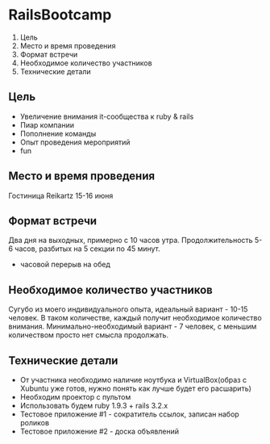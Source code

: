 # RailsBootcamp

1. Цель
2. Место и время проведения
3. Формат встречи
4. Необходимое количество участников
5. Технические детали

## Цель

- Увеличение внимания it-сообщества к ruby & rails
- Пиар компании
- Пополнение команды
- Опыт проведения мероприятий
- fun

## Место и время проведения

Гостиница Reikartz 15-16 июня

## Формат встречи

Два дня на выходных, примерно с 10 часов утра. Продолжительность 5-6 часов, разбитых на 5 секции по 45 минут. 
+ часовой перерыв на обед

## Необходимое количество участников

Сугубо из моего индивидуального опыта, идеальный вариант - 10-15 человек. В таком количестве, каждый получит 
необходимое количество внимания. Минимально-необходимый вариант - 7 человек, с меньшим количеством просто нет смысла 
продолжать.

## Технические детали

 - От участника необходимо наличие ноутбука и VirtualBox(образ с Xubuntu уже готов, нужно понять как лучше будет его
расшарить)
 - Необходим проектор с пультом
 - Использовать будем ruby 1.9.3 + rails 3.2.x
 - Тестовое приложение #1 - сократитель ссылок, записан набор роликов
 - Тестовое приложение #2 - доска объявлений


